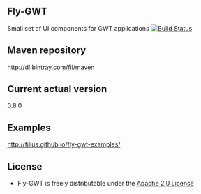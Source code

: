 ## Fly-GWT

Small set of UI components for GWT applications
[![Build Status](https://travis-ci.org/filius/fly-gwt.svg?branch=master)](https://travis-ci.org/filius/fly-gwt)

## Maven repository

http://dl.bintray.com/fil/maven

## Current actual version

0.8.0

## Examples

http://filius.github.io/fly-gwt-examples/

## License

* Fly-GWT is freely distributable under the [Apache 2.0 License](http://www.apache.org/licenses/LICENSE-2.0.html)
